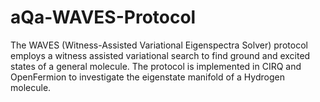# aQa-WAVES-Protocol
The WAVES (Witness-Assisted Variational Eigenspectra Solver) protocol employs a witness assisted variational search to find ground and excited states of a general molecule. The protocol is implemented in CIRQ and OpenFermion to investigate the eigenstate manifold of a Hydrogen molecule.
